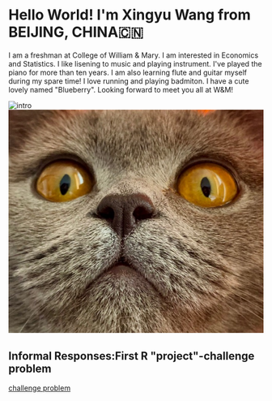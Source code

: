 # Hello World! I'm Xingyu Wang from BEIJING, CHINA🇨🇳
I am a freshman at College of William & Mary. I am interested in Economics and Statistics. I like lisening to music and playing instrument. I've played the piano for more than ten years. I am also learning flute and guitar myself during my spare time! I love running and playing badmiton. I have a cute lovely named "Blueberry". Looking forward to meet you all at W&M!

![intro](https://github.com/Xingyu-Wang02/DATA-100/blob/main/intro.PNG)
![cat](https://github.com/Xingyu-Wang02/DATA-100/blob/main/cat.JPG)

## Informal Responses:First R "project"-challenge problem
[challenge problem](https://xingyu-wang02.github.io/DATA-100/challenge.html)
